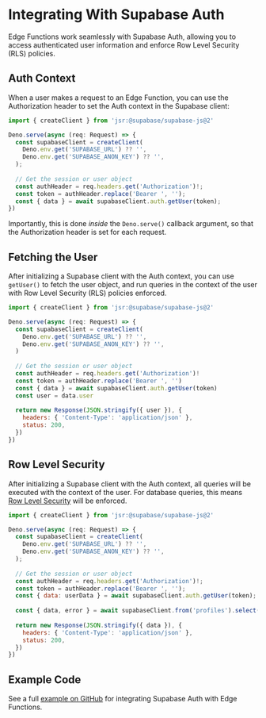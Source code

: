 # Integrating With Supabase Auth

Edge Functions work seamlessly with Supabase Auth, allowing you to access authenticated user information and enforce Row Level Security (RLS) policies.

## Auth Context

When a user makes a request to an Edge Function, you can use the Authorization header to set the Auth context in the Supabase client:

```javascript
import { createClient } from 'jsr:@supabase/supabase-js@2'

Deno.serve(async (req: Request) => {
  const supabaseClient = createClient(
    Deno.env.get('SUPABASE_URL') ?? '',
    Deno.env.get('SUPABASE_ANON_KEY') ?? '',
  );
  
  // Get the session or user object
  const authHeader = req.headers.get('Authorization')!;
  const token = authHeader.replace('Bearer ', '');
  const { data } = await supabaseClient.auth.getUser(token);
})
```

Importantly, this is done _inside_ the `Deno.serve()` callback argument, so that the Authorization header is set for each request.

## Fetching the User

After initializing a Supabase client with the Auth context, you can use `getUser()` to fetch the user object, and run queries in the context of the user with Row Level Security (RLS) policies enforced.

```javascript
import { createClient } from 'jsr:@supabase/supabase-js@2'

Deno.serve(async (req: Request) => {
  const supabaseClient = createClient(
    Deno.env.get('SUPABASE_URL') ?? '',
    Deno.env.get('SUPABASE_ANON_KEY') ?? '',
  )
  
  // Get the session or user object
  const authHeader = req.headers.get('Authorization')!
  const token = authHeader.replace('Bearer ', '')
  const { data } = await supabaseClient.auth.getUser(token)
  const user = data.user
  
  return new Response(JSON.stringify({ user }), {
    headers: { 'Content-Type': 'application/json' },
    status: 200,
  })
})
```

## Row Level Security

After initializing a Supabase client with the Auth context, all queries will be executed with the context of the user. For database queries, this means [Row Level Security](https://supabase.com/docs/guides/database/postgres/row-level-security) will be enforced.

```javascript
import { createClient } from 'jsr:@supabase/supabase-js@2'

Deno.serve(async (req: Request) => {
  const supabaseClient = createClient(
    Deno.env.get('SUPABASE_URL') ?? '',
    Deno.env.get('SUPABASE_ANON_KEY') ?? '',
  );
  
  // Get the session or user object
  const authHeader = req.headers.get('Authorization')!;
  const token = authHeader.replace('Bearer ', '');
  const { data: userData } = await supabaseClient.auth.getUser(token);
  
  const { data, error } = await supabaseClient.from('profiles').select('*');
  
  return new Response(JSON.stringify({ data }), {
    headers: { 'Content-Type': 'application/json' },
    status: 200,
  })
})
```

## Example Code

See a full [example on GitHub](https://github.com/supabase/supabase/blob/master/examples/edge-functions/supabase/functions/select-from-table-with-auth-rls/index.ts) for integrating Supabase Auth with Edge Functions.
